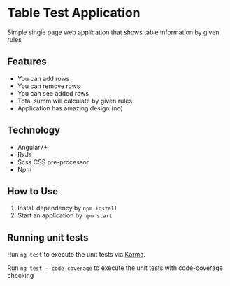 # Table Test Application

Simple single page web application that shows table information by given rules

## Features

- You can add rows
- You can remove rows
- You can see added rows
- Total summ will calculate by given rules
- Application has amazing design (no)

## Technology

- Angular7+
- RxJs
- Scss CSS pre-processor
- Npm

## How to Use

1. Install dependency by `npm install`
2. Start an application by `npm start` 

## Running unit tests

Run `ng test` to execute the unit tests via [Karma](https://karma-runner.github.io).

Run `ng test --code-coverage` to execute the unit tests with code-coverage checking
